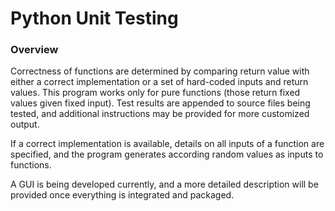 Python Unit Testing
===================

### Overview
Correctness of functions are determined by comparing return value with either a correct implementation or a set of hard-coded inputs and return values. This program works only for pure functions (those return fixed values given fixed input). Test results are appended to source files being tested, and additional instructions may be provided for more customized output.

If a correct implementation is available, details on all inputs of a function are specified, and the program generates according random values as inputs to functions.

A GUI is being developed currently, and a more detailed description will be provided once everything is integrated and packaged.
